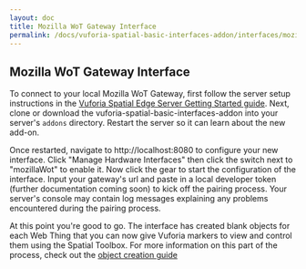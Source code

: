 ```yaml
---
layout: doc
title: Mozilla WoT Gateway Interface
permalink: /docs/vuforia-spatial-basic-interfaces-addon/interfaces/mozillaWot
---
```


## Mozilla WoT Gateway Interface

To connect to your local Mozilla WoT Gateway, first follow the server setup
instructions in the [Vuforia Spatial Edge Server Getting Started
guide](https://spatialtoolbox.vuforia.com/docs/use/connect-to-the-physical-world/startSystem).
Next, clone or download the vuforia-spatial-basic-interfaces-addon into your
server's `addons` directory. Restart the server so it can learn about the new
add-on.

Once restarted, navigate to http://localhost:8080 to configure your new
interface. Click "Manage Hardware Interfaces" then click the switch next to
"mozillaWot" to enable it. Now click the gear to start the configuration of the
interface. Input your gateway's url and paste in a local developer token
(further documentation coming soon) to kick off the pairing process. Your
server's console may contain log messages explaining any problems encountered
during the pairing process.

At this point you're good to go. The interface has created blank objects for
each Web Thing that you can now give Vuforia markers to view and
control them using the Spatial Toolbox. For more information on this part of
the process, check out the [object creation
guide](https://spatialtoolbox.vuforia.com/docs/use/connect-to-the-physical-world/create-object)
